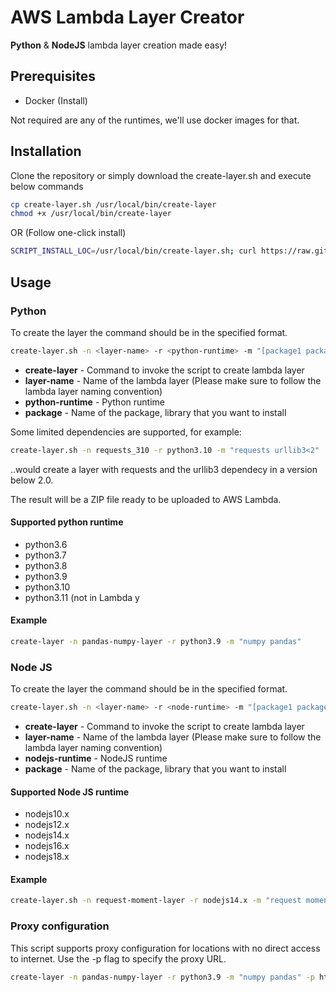 # AWS Lambda Layer Creator
**Python** & **NodeJS** lambda layer creation made easy!

## Prerequisites
- Docker (Install)

Not required are any of the runtimes, we'll use docker images for that. 

## Installation
Clone the repository or simply download the create-layer.sh and execute below commands
```bash
cp create-layer.sh /usr/local/bin/create-layer
chmod +x /usr/local/bin/create-layer
```
OR (Follow one-click install)
```bash
SCRIPT_INSTALL_LOC=/usr/local/bin/create-layer.sh; curl https://raw.githubusercontent.com/b0tting/aws-lambda-layer-creator/main/create-layer.sh > $SCRIPT_INSTALL_LOC; chmod +x $SCRIPT_INSTALL_LOC
```
## Usage
### Python
To create the layer the command should be in the specified format.
```bash
create-layer.sh -n <layer-name> -r <python-runtime> -m "[package1 package...]"
```
- **create-layer** - Command to invoke the script to create lambda layer
- **layer-name** - Name of the lambda layer (Please make sure to follow the lambda layer naming convention)
- **python-runtime** - Python runtime
- **package** - Name of the package, library that you want to install

Some limited dependencies are supported, for example:
```bash
create-layer.sh -n requests_310 -r python3.10 -m "requests urllib3<2"
```
..would create a layer with requests and the urllib3 dependecy in a version below 2.0. 

The result will be a ZIP file ready to be uploaded to AWS Lambda. 

#### Supported python runtime
- python3.6
- python3.7
- python3.8
- python3.9
- python3.10
- python3.11 (not in Lambda y
#### Example
```bash
create-layer -n pandas-numpy-layer -r python3.9 -m "numpy pandas"
```
### Node JS
To create the layer the command should be in the specified format.
```bash
create-layer.sh -n <layer-name> -r <node-runtime> -m "[package1 package...]"
```
- **create-layer** - Command to invoke the script to create lambda layer
- **layer-name** - Name of the lambda layer (Please make sure to follow the lambda layer naming convention)
- **nodejs-runtime** - NodeJS runtime
- **package** - Name of the package, library that you want to install

#### Supported Node JS runtime
- nodejs10.x
- nodejs12.x
- nodejs14.x
- nodejs16.x
- nodejs18.x

#### Example
```bash
create-layer.sh -n request-moment-layer -r nodejs14.x -m "request moment"
```

### Proxy configuration
This script supports proxy configuration for locations with no direct access to internet. Use the -p flag to specify the proxy URL. 
```bash
create-layer -n pandas-numpy-layer -r python3.9 -m "numpy pandas" -p http://proxy.example.com:8080
```
